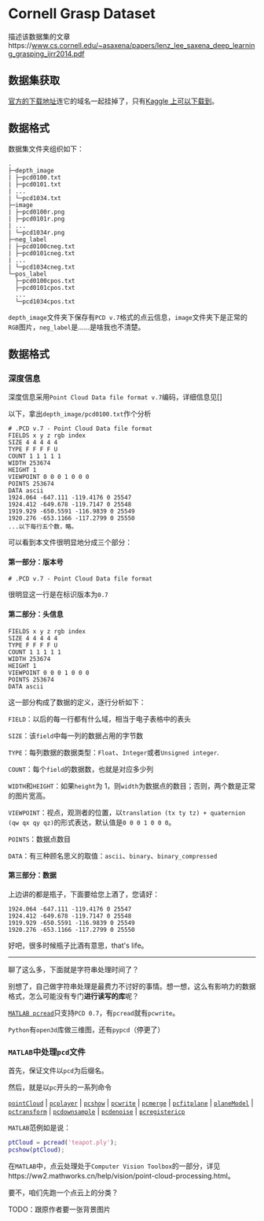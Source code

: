 # Cornell Grasp Dataset

描述该数据集的文章https://www.cs.cornell.edu/~asaxena/papers/lenz_lee_saxena_deep_learning_grasping_ijrr2014.pdf

## 数据集获取

[官方的下载地址](http://pr.cs.cornell.edu/deepgrasping)连它的域名一起挂掉了，只有[Kaggle 上可以下载到](https://www.kaggle.com/oneoneliu/cornell-grasp)。

## 数据格式

数据集文件夹组织如下：

```
.
├─depth_image
| ├─pcd0100.txt
| ├─pcd0101.txt
| ...
| └─pcd1034.txt
├─image
| ├─pcd0100r.png
| ├─pcd0101r.png
| ...
| └─pcd1034r.png
├─neg_label
| ├─pcd0100cneg.txt
| ├─pcd0101cneg.txt
| ...
| └─pcd1034cneg.txt
└─pos_label
  ├─pcd0100cpos.txt
  ├─pcd0101cpos.txt
  ...
  └─pcd1034cpos.txt
```

`depth_image`文件夹下保存有`PCD v.7`格式的点云信息，`image`文件夹下是正常的`RGB`图片，`neg_label`是……是啥我也不清楚。

## 数据格式

### 深度信息

深度信息采用`Point Cloud Data file format v.7`编码，详细信息见[]

以下，拿出`depth_image/pcd0100.txt`作个分析

```pointcloud
# .PCD v.7 - Point Cloud Data file format
FIELDS x y z rgb index
SIZE 4 4 4 4 4
TYPE F F F F U
COUNT 1 1 1 1 1
WIDTH 253674
HEIGHT 1
VIEWPOINT 0 0 0 1 0 0 0
POINTS 253674
DATA ascii
1924.064 -647.111 -119.4176 0 25547
1924.412 -649.678 -119.7147 0 25548
1919.929 -650.5591 -116.9839 0 25549
1920.276 -653.1166 -117.2799 0 25550
...以下每行五个数，略。
```

可以看到本文件很明显地分成三个部分：

#### 第一部分：版本号

```
# .PCD v.7 - Point Cloud Data file format
```

很明显这一行是在标识版本为`0.7`

#### 第二部分：头信息

```
FIELDS x y z rgb index
SIZE 4 4 4 4 4
TYPE F F F F U
COUNT 1 1 1 1 1
WIDTH 253674
HEIGHT 1
VIEWPOINT 0 0 0 1 0 0 0
POINTS 253674
DATA ascii
```

这一部分构成了数据的定义，逐行分析如下：

`FIELD`：以后的每一行都有什么域，相当于电子表格中的表头

`SIZE`：该`field`中每一列的数据占用的字节数

`TYPE`：每列数据的数据类型：`Float`、`Integer`或者`Unsigned integer`.

`COUNT`：每个`field`的数据数，也就是对应多少列

`WIDTH`和`HEIGHT`：如果`height`为 1，则`width`为数据点的数目；否则，两个数是正常的图片宽高。

`VIEWPOINT`：视点，观测者的位置，以`translation (tx ty tz) + quaternion (qw qx qy qz)`的形式表达，默认值是`0 0 0 1 0 0 0`。

`POINTS`：数据点数目

`DATA`：有三种顾名思义的取值：`ascii`、`binary`、`binary_compressed`

#### 第三部分：数据

上边讲的都是瓶子，下面要给您上酒了，您请好：

```
1924.064 -647.111 -119.4176 0 25547
1924.412 -649.678 -119.7147 0 25548
1919.929 -650.5591 -116.9839 0 25549
1920.276 -653.1166 -117.2799 0 25550
```

好吧，很多时候瓶子比酒有意思，that's life。

---

聊了这么多，下面就是字符串处理时间了？

别想了，自己做字符串处理是最费力不讨好的事情。想一想，这么有影响力的数据格式，怎么可能没有专门**进行读写的库**呢？

[`MATLAB pcread`](https://ww2.mathworks.cn/help/vision/ref/pcread.html)只支持`PCD 0.7`，有`pcread`就有`pcwrite`。

`Python`有`open3d`库做三维图，还有`pypcd`（停更了）

### `MATLAB`中处理`pcd`文件

首先，保证文件以`pcd`为后缀名。

然后，就是以`pc`开头的一系列命令

[`pointCloud`](https://ww2.mathworks.cn/help/vision/ref/pointcloud.html) | [`pcplayer`](https://ww2.mathworks.cn/help/vision/ref/pcplayer.html) | [`pcshow`](https://ww2.mathworks.cn/help/vision/ref/pcshow.html) | [`pcwrite`](https://ww2.mathworks.cn/help/vision/ref/pcwrite.html) | [`pcmerge`](https://ww2.mathworks.cn/help/vision/ref/pcmerge.html) | [`pcfitplane`](https://ww2.mathworks.cn/help/vision/ref/pcfitplane.html) | [`planeModel`](https://ww2.mathworks.cn/help/vision/ref/planemodel.html) | [`pctransform`](https://ww2.mathworks.cn/help/vision/ref/pctransform.html) | [`pcdownsample`](https://ww2.mathworks.cn/help/vision/ref/pcdownsample.html) | [`pcdenoise`](https://ww2.mathworks.cn/help/vision/ref/pcdenoise.html) | [`pcregistericp`](https://ww2.mathworks.cn/help/vision/ref/pcregistericp.html)

`MATLAB`范例如是说：

```matlab
ptCloud = pcread('teapot.ply');
pcshow(ptCloud);
```

在`MATLAB`中，点云处理处于`Computer Vision Toolbox`的一部分，详见https://ww2.mathworks.cn/help/vision/point-cloud-processing.html。

要不，咱们先跑一个点云上的分类？

TODO：跟原作者要一张背景图片
